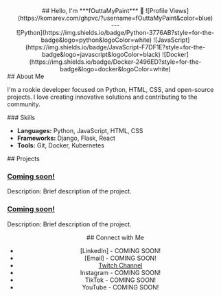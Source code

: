 <div align="center">
  ## Hello, I'm ***fOuttaMyPaint*** 👋
  ![Profile Views](https://komarev.com/ghpvc/?username=fOuttaMyPaint&color=blue)
</div>

<div align="center">
  ---
</div>

<div align="center">
  ![Python](https://img.shields.io/badge/Python-3776AB?style=for-the-badge&logo=python&logoColor=white)
  ![JavaScript](https://img.shields.io/badge/JavaScript-F7DF1E?style=for-the-badge&logo=javascript&logoColor=black)
  ![Docker](https://img.shields.io/badge/Docker-2496ED?style=for-the-badge&logo=docker&logoColor=white)
</div>

<div align="left">
  ## About Me

  I'm a rookie developer focused on Python, HTML, CSS, and open-source projects. I love creating innovative solutions and contributing to the community.
</div>

<div align="left">
  ### Skills

  - **Languages:** Python, JavaScript, HTML, CSS
  - **Frameworks:** Django, Flask, React
  - **Tools:** Git, Docker, Kubernetes
</div>

<div align="left">
  ## Projects

  ### [Coming soon!](link-to-project)
  Description: Brief description of the project.

  ### [Coming soon!](link-to-project)
  Description: Brief description of the project.
</div>

<div align="center">
  ## Connect with Me

  - [LinkedIn] - COMING SOON!
  - [Email] - COMING SOON!
  - [Twitch Channel](www.twitch.tv/fOuttaMyPaint)
  - Instagram - COMING SOON!
  - TikTok - COMING SOON!
  - YouTube - COMING SOON!
</div>

